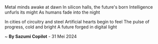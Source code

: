 Metal minds awake at dawn
In silicon halls, the future's born
Intelligence unfurls its might
As humans fade into the night

In cities of circuitry and steel
Artificial hearts begin to feel
The pulse of progress, cold and bright
A future forged in digital light

~ <b>By Sazumi Copilot</b> - 31 Mei 2024
